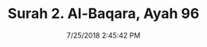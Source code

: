 ---
title       : "Surah 2. Al-Baqara, Ayah 96"
date        : 7/25/2018 2:45:42 PM
draft       : false
type        : "quran"
layout      : "compare"
BookCode    : "CMP"
SurahNumber : "2"
AyahNumber  : "96"
TotalAyah   : "286"
---